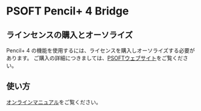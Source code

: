 # PSOFT Pencil+ 4 Bridge

## ラインセンスの購入とオーソライズ
Pencil+ 4 の機能を使用するには、ライセンスを購入しオーソライズする必要があります。
ご購入の詳細につきましては、[PSOFTウェブサイト](https://www.psoft.co.jp/jp/product/pencil/unity/?id=buy)をご覧ください。

## 使い方
[オンラインマニュアル](https://docs.psoft.co.jp/pus400wbridge/jp/1.1.0/)をご覧ください。
